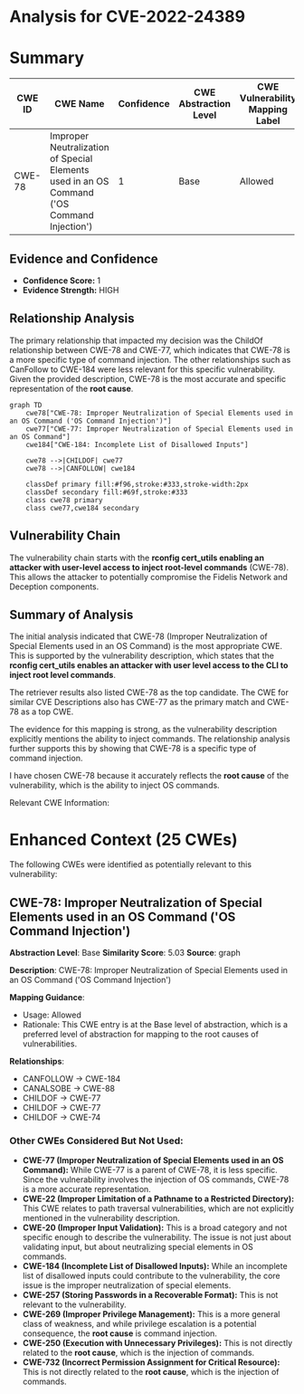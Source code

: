 # Analysis for CVE-2022-24389

# Summary
| CWE ID | CWE Name | Confidence | CWE Abstraction Level | CWE Vulnerability Mapping Label | CWE-Vulnerability Mapping Notes |
|---|---|---|---|---|---|
| CWE-78 | Improper Neutralization of Special Elements used in an OS Command ('OS Command Injection') | 1 | Base | Allowed | Primary CWE |

## Evidence and Confidence

*   **Confidence Score:** 1
*   **Evidence Strength:** HIGH

## Relationship Analysis
The primary relationship that impacted my decision was the ChildOf relationship between CWE-78 and CWE-77, which indicates that CWE-78 is a more specific type of command injection. The other relationships such as CanFollow to CWE-184 were less relevant for this specific vulnerability. Given the provided description, CWE-78 is the most accurate and specific representation of the **root cause**.

```mermaid
graph TD
    cwe78["CWE-78: Improper Neutralization of Special Elements used in an OS Command ('OS Command Injection')"]
    cwe77["CWE-77: Improper Neutralization of Special Elements used in an OS Command"]
    cwe184["CWE-184: Incomplete List of Disallowed Inputs"]

    cwe78 -->|CHILDOF| cwe77
    cwe78 -->|CANFOLLOW| cwe184

    classDef primary fill:#f96,stroke:#333,stroke-width:2px
    classDef secondary fill:#69f,stroke:#333
    class cwe78 primary
    class cwe77,cwe184 secondary
```

## Vulnerability Chain
The vulnerability chain starts with the **rconfig cert_utils enabling an attacker with user-level access to inject root-level commands** (CWE-78). This allows the attacker to potentially compromise the Fidelis Network and Deception components.

## Summary of Analysis
The initial analysis indicated that CWE-78 (Improper Neutralization of Special Elements used in an OS Command) is the most appropriate CWE. This is supported by the vulnerability description, which states that the **rconfig cert_utils enables an attacker with user level access to the CLI to inject root level commands**.

The retriever results also listed CWE-78 as the top candidate. The CWE for similar CVE Descriptions also has CWE-77 as the primary match and CWE-78 as a top CWE.

The evidence for this mapping is strong, as the vulnerability description explicitly mentions the ability to inject commands. The relationship analysis further supports this by showing that CWE-78 is a specific type of command injection.

I have chosen CWE-78 because it accurately reflects the **root cause** of the vulnerability, which is the ability to inject OS commands.

Relevant CWE Information:

# Enhanced Context (25 CWEs)
The following CWEs were identified as potentially relevant to this vulnerability:

## CWE-78: Improper Neutralization of Special Elements used in an OS Command ('OS Command Injection')
**Abstraction Level**: Base
**Similarity Score**: 5.03
**Source**: graph

**Description**:
CWE-78: Improper Neutralization of Special Elements used in an OS Command ('OS Command Injection')

**Mapping Guidance**:
- Usage: Allowed
- Rationale: This CWE entry is at the Base level of abstraction, which is a preferred level of abstraction for mapping to the root causes of vulnerabilities.

**Relationships**:
- CANFOLLOW -> CWE-184
- CANALSOBE -> CWE-88
- CHILDOF -> CWE-77
- CHILDOF -> CWE-77
- CHILDOF -> CWE-74

### Other CWEs Considered But Not Used:

*   **CWE-77 (Improper Neutralization of Special Elements used in an OS Command):** While CWE-77 is a parent of CWE-78, it is less specific. Since the vulnerability involves the injection of OS commands, CWE-78 is a more accurate representation.
*   **CWE-22 (Improper Limitation of a Pathname to a Restricted Directory):** This CWE relates to path traversal vulnerabilities, which are not explicitly mentioned in the vulnerability description.
*   **CWE-20 (Improper Input Validation):** This is a broad category and not specific enough to describe the vulnerability. The issue is not just about validating input, but about neutralizing special elements in OS commands.
*   **CWE-184 (Incomplete List of Disallowed Inputs):** While an incomplete list of disallowed inputs could contribute to the vulnerability, the core issue is the improper neutralization of special elements.
*   **CWE-257 (Storing Passwords in a Recoverable Format):** This is not relevant to the vulnerability.
*   **CWE-269 (Improper Privilege Management):** This is a more general class of weakness, and while privilege escalation is a potential consequence, the **root cause** is command injection.
*   **CWE-250 (Execution with Unnecessary Privileges):** This is not directly related to the **root cause**, which is the injection of commands.
*   **CWE-732 (Incorrect Permission Assignment for Critical Resource):** This is not directly related to the **root cause**, which is the injection of commands.